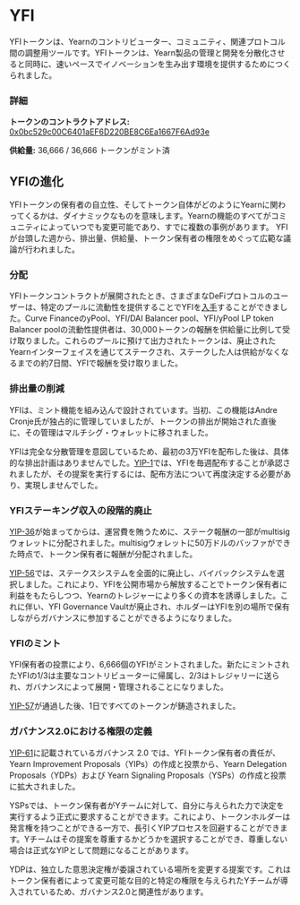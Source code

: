 # YFI 

YFIトークンは、Yearnのコントリビューター、コミュニティ、関連プロトコル間の調整用ツールです。YFIトークンは、Yearn製品の管理と開発を分散化させると同時に、速いペースでイノベーションを生み出す環境を提供するためにつくられました。

### 詳細

**トークンのコントラクトアドレス:** [0x0bc529c00C6401aEF6D220BE8C6Ea1667F6Ad93e](https://etherscan.io/address/0x0bc529c00C6401aEF6D220BE8C6Ea1667F6Ad93e)

**供給量:** 36,666 / 36,666 トークンがミント済

## YFIの進化

YFIトークンの保有者の自立性、そしてトークン自体がどのようにYearnに関わってくるかは、ダイナミックなものを意味します。Yearnの機能のすべてがコミュニティによっていつでも変更可能であり、すでに複数の事例があります。
YFIが台頭した週から、排出量、供給量、トークン保有者の権限をめぐって広範な議論が行われました。

### 分配

YFIトークンコントラクトが展開されたとき、さまざまなDeFiプロトコルのユーザーは、特定のプールに流動性を提供することでYFIを[入手](https://www.youtube.com/watch?v=kjv-sW2PBS4&ab_channel=DeFiTutorialswithDeFiDad)することができました。Curve FinanceのyPool、YFI/DAI Balancer pool、YFI/yPool LP token Balancer poolの流動性提供者は、30,000トークンの報酬を供給量に比例して受け取りました。これらのプールに預けて出力されたトークンは、廃止されたYearnインターフェイスを通じてステークされ、ステークした人は供給がなくなるまでの約7日間、YFIで報酬を受け取りました。

### 排出量の削減

YFIは、ミント機能を組み込んで設計されています。当初、この機能はAndre Cronje氏が独占的に管理していましたが、トークンの排出が開始された直後に、その管理はマルチシグ・ウォレットに移されました。

YFIは完全な分散管理を意図しているため、最初の3万YFIを配布した後は、具体的な排出計画はありませんでした。[YIP-1](https://yips.yearn.finance/YIPS/yip-1)では、YFIを毎週配布することが承認されましたが、その提案を実行するには、配布方法について再度決定する必要があり、実現しませんでした。

### YFIステーキング収入の段階的廃止

[YIP-36](https://yips.yearn.finance/YIPS/yip-36)が始まってからは、運営費を賄うために、ステーク報酬の一部がmultisigウォレットに分配されました。multisigウォレットに50万ドルのバッファができた時点で、トークン保有者に報酬が分配されました。

[YIP-56](https://snapshot.org/#/yearn/proposal/Qmb6gBzjvgLMazSrQQGVcjutLNdkVyM2Lh6yckMzdoaHWZ)では、ステークスシステムを全面的に廃止し、バイバックシステムを選択しました。これにより、YFIを公開市場から解放することでトークン保有者に利益をもたらしつつ、Yearnのトレジャーにより多くの資本を誘導しました。これに伴い、YFI Governance Vaultが廃止され、ホルダーはYFIを別の場所で保有しながらガバナンスに参加することができるようになりました。

### YFIのミント

YFI保有者の投票により、6,666個のYFIがミントされました。新たにミントされたYFIの1/3は主要なコントリビューターに帰属し、2/3はトレジャリーに送られ、ガバナンスによって展開・管理されることになりました。

[YIP-57](https://snapshot.org/#/yearn/proposal/QmX8oYTSkaXSARYZn7RuQzUufW9bVVQtwJ3zxurWrquS9a)が通過した後、1日ですべてのトークンが鋳造されました。 

### ガバナンス2.0における権限の定義

[YIP-61](https://snapshot.org/#/ybaby.eth/proposal/QmSMyYeKrRpnA7Xn56o2NtbCUzxmhzCupL7LxMA1reXxq4)に記載されているガバナンス 2.0 では、YFIトークン保有者の責任が、Yearn Improvement Proposals（YIPs）の作成と投票から、Yearn Delegation Proposals（YDPs）および Yearn Signaling Proposals（YSPs）の作成と投票に拡大されました。

YSPsでは、トークン保有者がYチームに対して、自分に与えられた力で決定を実行するよう正式に要求することができます。これにより、トークンホルダーは発言権を持つことができる一方で、長引くYIPプロセスを回避することができます。Yチームはその提案を尊重するかどうかを選択することができ、尊重しない場合は正式なYIPとして問題になることがあります。

YDPは、独立した意思決定権が委譲されている場所を変更する提案です。これはトークン保有者によって変更可能な目的と特定の権限を与えられたYチームが導入されているため、ガバナンス2.0と関連性があります。